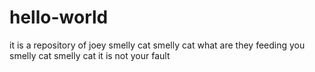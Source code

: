# hello-world
it is a repository of joey
smelly cat smelly cat what are they feeding you
smelly cat smelly cat it is not your fault
